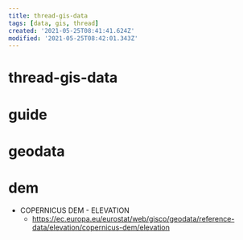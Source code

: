 ```yaml
---
title: thread-gis-data
tags: [data, gis, thread]
created: '2021-05-25T08:41:41.624Z'
modified: '2021-05-25T08:42:01.343Z'
---
```


# thread-gis-data

# guide

# geodata

# dem

- COPERNICUS DEM - ELEVATION
  - https://ec.europa.eu/eurostat/web/gisco/geodata/reference-data/elevation/copernicus-dem/elevation
